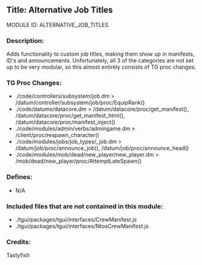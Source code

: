 ## Title: Alternative Job Titles

MODULE ID: ALTERNATIVE_JOB_TITLES

### Description:

Adds functionality to custom job titles, making them show up in manifests, ID's and announcements.
Unfortunately, all 3 of the categories are not set up to be very modular, so this almost entirely consists of TG proc changes.

### TG Proc Changes:

- ./code/controllers/subsystem/job.dm > /datum/controller/subsystem/job/proc/EquipRank()
- ./code/datums/datacore.dm > /datum/datacore/proc/get_manifest(), /datum/datacore/proc/get_manifest_html(), /datum/datacore/proc/manifest_inject()
- ./code/modules/admin/verbs/admingame.dm > /client/proc/respawn_character()
- ./code/modules/jobs/job_types/_job.dm > /datum/job/proc/announce_job(), /datum/job/proc/announce_head()
- ./code/modules/mob/dead/new_player/new_player.dm > /mob/dead/new_player/proc/AttemptLateSpawn()

### Defines:

- N/A

### Included files that are not contained in this module:

- ./tgui/packages/tgui/interfaces/CrewManifest.js
- ./tgui/packages/tgui/interfaces/NtosCrewManifest.js

### Credits:
Tastyfish
